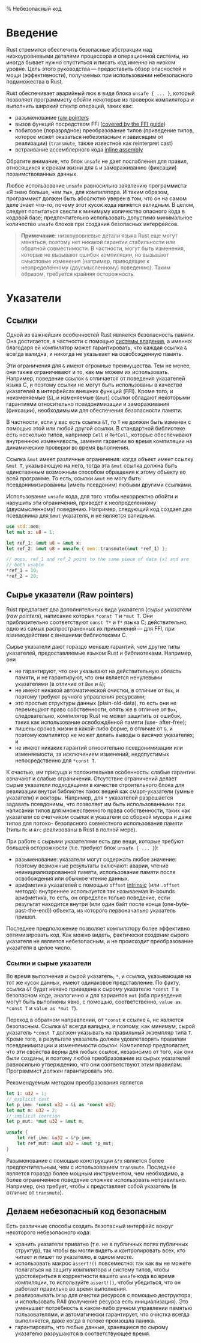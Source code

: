 % Небезопасный код

# Введение

Rust стремится обеспечить безопасные абстракции над низкоуровневыми деталями
процессора и операционной системы, но иногда бывает нужно спуститься и писать
код именно на низком уровне. Цель этого руководства — предоставить обзор
опасностей и мощи (эффективности), получаемых при использовании небезопасного
подмножества в Rust.

Rust обеспечивает аварийный люк в виде блока `unsafe { ... }`, который позволяет
программисту обойти некоторые из проверок компилятора и выполнить широкий спектр
операций, таких как:

- разыменование [raw pointers](#raw-pointers)
- вызов функций посредством FFI ([covered by the FFI guide](ffi.html))
- побитовое (поразрядное) преобразование типов (приведение типов, которое может
оказаться небезопасным и зависящим от реализации) (`transmute`, также известное
как reinterpret cast)
- встраивание ассемблерного кода [inline assembly](#inline-assembly)

Обратите внимание, что блок `unsafe` не дает послабления для правил, относящихся
к срокам жизни для `&` и замораживанию (фиксации) позаимствованных данных.

Любое использование `unsafe` равносильно заявлению программиста: «Я знаю больше,
чем ты», для компилятора. И таким образом, программист должен быть абсолютно
уверен в том, что он на самом деле знает что-то, почему этот кусок кода является
валидным. В целом, следует попытаться свести к минимуму количество опасного кода
в кодовой базе; предпочтительно использовать допустимо минимальное количество
`unsafe` блоков при создания безопасных интерфейсов.

> **Примечание**: низкоуровневые детали языка Rust еще могут меняться, поэтому
нет никакой гарантии стабильности или обратной совместимости. В частности, могут
быть изменения, которые не вызывают ошибок компиляции, но вызывают смысловые
изменения (например, приводящие к неопределенному (двусмысленному) поведению).
Таким образом, требуется крайняя осторожность.

# Указатели

## Ссылки

Одной из важнейших особенностей Rust является безопасность памяти. Она
достигается, в частности с помощью [системы владения](ownership.html), а именно:
благодаря ей компилятор может гарантировать, что каждая ссылка `&` всегда
валидна, и никогда не указывает на освобожденную память.

Эти ограничения для `&` имеют огромные преимущества. Тем не менее, они также
ограничивают и то, как мы можем их использовать. Например, поведение ссылок `&`
отличается от поведения указателей языка C, и поэтому ссылки не могут быть
использованы в качестве указателей в интерфейсах внешних функций (FFI). Кроме
того, и неизменяемые (`&`), и изменяемые (`&mut`) ссылки обладают некоторыми
гарантиями относительно псевдонимизации и замораживания (фиксации), необходимыми
для обеспечения безопасности памяти.

В частности, если у вас есть ссылка `&T`, то `T` не должен быть изменен с
помощью этой или любой другой ссылки. В стандартной библиотеке есть несколько
типов, например `Cell` и `RefCell`, которые обеспечивают внутреннюю
изменчивость, заменяя гарантии во время компиляции на динамические проверки во
время выполнения.

Ссылка `&mut` имеет различные ограничения: когда объект имеет ссылку `&mut T`,
указывающую на него, тогда эта `&mut` ссылка должна быть единственным возможным
способом обращения к этому объекту во всей программе. То есть, ссылки `&mut` не
могу быть псевдонимизированны (иметь псевдоним) любыми другими ссылками.

Использование `unsafe` кода, для того чтобы некорректно обойти и нарушить эти
ограничения, приведет к неопределенному (двусмысленному) поведению. Например,
следующий код создает два псевдонима для `&mut` указателя, и не является
валидным.

```rust
use std::mem;
let mut x: u8 = 1;

let ref_1: &mut u8 = &mut x;
let ref_2: &mut u8 = unsafe { mem::transmute(&mut *ref_1) };

// oops, ref_1 and ref_2 point to the same piece of data (x) and are
// both usable
*ref_1 = 10;
*ref_2 = 20;
```

## Сырье указатели (Raw pointers)

Rust предлагает два дополнительных вида указателя (*сырье указатели* (*raw
pointers*), написание которых `*const T` и `*mut T`. Они приблизительно
соответствуют `const T*` и `T*` языка C; действительно, одно из самых
распространенных их применений — для FFI, при взаимодействии с внешними
библиотеками C.

Сырье указатели дают гораздо меньше гарантий, чем другие типы указателей,
предоставляемые языком Rust и библиотеками. Например, они

- не гарантируют, что они указывают на действительную область памяти, и не
гарантируют, что они является ненулевыми указателями (в отличие от `Box` и `&`);
- не имеют никакой автоматической очистки, в отличие от `Box`, и поэтому требуют
ручного управления ресурсами;
- это простые структуры данных (plain-old-data), то есть они не перемещают право
собственности, опять же в отличие от `Box`, следовательно, компилятор Rust не
может защитить от ошибок, таких как использование освобождённой памяти (use-
after-free);
- лишены сроков жизни в какой-либо форме, в отличие от `&`, и поэтому компилятор
не может делать выводы о висячих указателях; и
- не имеют никаких гарантий относительно псевдонимизации или изменяемости, за
исключением изменений, недопустимых непосредственно для `*const T`.

К счастью, им присуща и положительная особенность: слабые гарантии означают и
слабые ограничения. Отсутствие ограничений делает сырые указатели подходящими в
качестве строительного блока для реализации внутри библиотек таких вещей как
смарт-указатели (умные указатели) и векторы. Например, для `*` указателей
разрешается задавать псевдонимы, что позволяет им быть использованными при
написании типов для множественного права собственности, таких как указатели со
счетчиком ссылок и указатели со сборкой мусора и даже типов для потоко-
безопасного совместного использования памяти (типы `Rc` и `Arc` реализованы в
Rust в полной мере).

При работе с сырыми указателями есть две вещи, которые требуют большей
осторожности (т.е. требуют блок `unsafe { ... }`):

- разыменование: указатели могут содержать любое значение: поэтому возможные
результаты включают: аварии, чтение неинициализированной памяти, использование
памяти после освобождения или обычное чтение данных.
- арифметика указателей с помощью `offset` [intrinsic](#intrinsics)
(или `.offset` метода): внутреннее используется так называемая in-bounds
арифметика, то есть, он определен только поведение, если результат находится
внутри (или один байт после конца (one-byte-past-the-end)) объекта, из которого
первоначально указатель пришел.

Последнее предположение позволяет компилятору более эффективно оптимизировать
код. Как можно видеть, фактически *создание* сырого указателя не является
небезопасным, и не происходит преобразование указателя в целое число.

### Ссылки и сырые указатели

Во время выполнения и сырой указатель, `*`, и ссылка, указывающая на тот же
кусок данных, имеют одинаковое представление. По факту, ссылка `&T` будет неявно
приведена к сырому указателю `*const T` в безопасном коде, аналогично и для
вариантов `mut` (оба приведения могут быть выполнены явно, с помощью,
соответственно, `value as *const T` и `value as *mut T`).

Переход в обратном направлении, от `*const` к ссылке `&`, не является безопасным.
Ссылка `&T` всегда валидна, и поэтому, как минимум, сырой указатель `*const T`
должен указывать на правильный экземпляр типа `T`. Кроме того, в результате
указатель должен удовлетворять правилам псевдонимизации и изменяемости ссылок.
Компилятор предполагает, что эти свойства верны для любых ссылок, независимо от
того, как они были созданы, и поэтому любое преобразование из сырых указателей
равносильно утверждению, что они соответствуют этим правилам. Программист
*должен* гарантировать это.

Рекомендуемым методом преобразования является

```rust
let i: u32 = 1;
// explicit cast
let p_imm: *const u32 = &i as *const u32;
let mut m: u32 = 2;
// implicit coercion
let p_mut: *mut u32 = &mut m;

unsafe {
    let ref_imm: &u32 = &*p_imm;
    let ref_mut: &mut u32 = &mut *p_mut;
}
```

Разыменование с помощью конструкции `&*x` является более предпочтительным, чем с
использованием `transmute`. Последнее является гораздо более мощным
инструментом, чем необходимо, а более ограниченное поведение сложнее
использовать неправильно. Например, она требует, чтобы `x` представляет собой
указатель (в отличие от `transmute`).

## Делаем небезопасный код безопасным

Есть различные способы создать безопасный интерфейс вокруг некоторого
небезопасного кода:

- хранить указатели приватно (т.е. не в публичных полях публичных структур), так
чтобы вы могли видеть и контролировать всех, кто читает и пишет по указателю, в
одном месте.
- использовать макрос `assert!()` повсеместно: так как вы не можете полагаться
на защиту компилятора и систему типов, чтобы удостовериться в корректности
вашего `unsafe` кода во время компиляции, то используйте `assert!()`, чтобы
убедиться, что он работает правильно во время выполнения.
- реализовывать `Drop` для очистки ресурсов с помощью деструктора, и
использовать RAII (получение ресурса есть инициализация). Это уменьшает
потребность в каком-либо ручном управлении памятью пользователями, и
автоматически гарантирует, что очистка всегда выполняется, даже когда в потоке
произошла паника.
- гарантировать, что любые данные, хранящиеся по сырому указателю разрушаются в
соответствующее время.
